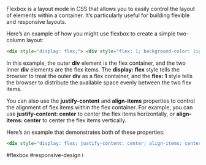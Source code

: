 Flexbox is a layout mode in CSS that allows you to easily control the layout of elements within a container. It’s particularly useful for building flexible and responsive layouts.

Here’s an example of how you might use flexbox to create a simple two-column layout:

```html
<div style="display: flex;"> <div style="flex: 1; background-color: lightblue;">Column 1</div> <div style="flex: 1; background-color: lightgreen;">Column 2</div> </div>
```


In this example, the outer **div** element is the flex container, and the two inner **div** elements are the flex items. The **display: flex** style tells the browser to treat the outer **div** as a flex container, and the **flex: 1** style tells the browser to distribute the available space evenly between the two flex items.

You can also use the **justify-content** and **align-items** properties to control the alignment of flex items within the flex container. For example, you can use **justify-content: center** to center the flex items horizontally, or **align-items: center** to center the flex items vertically.

Here’s an example that demonstrates both of these properties:

```html
<div style="display: flex; justify-content: center; align-items: center;"> <div style="flex: 1; background-color: lightblue;">Column 1</div> <div style="flex: 1; background-color: lightgreen;">Column 2</div> </div>
```

#flexbox #responsive-design i